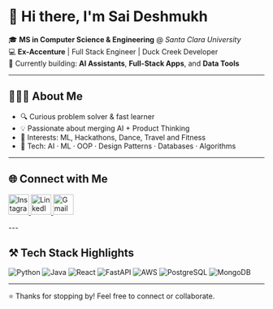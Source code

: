 # 👋 Hi there, I'm **Sai Deshmukh**  

🎓 **MS in Computer Science & Engineering** @ *Santa Clara University*  
💻 **Ex-Accenture** | Full Stack Engineer | Duck Creek Developer  
🚀 Currently building: **AI Assistants**, **Full-Stack Apps**, and **Data Tools**

---

## 👨🏻‍💻 About Me  

- 🔍 Curious problem solver & fast learner  
- 💡 Passionate about merging AI + Product Thinking  
- 🧠 Interests: ML, Hackathons, Dance, Travel and Fitness  
- 🧰 Tech: AI · ML · OOP · Design Patterns · Databases · Algorithms  

---

## 🌐 Connect with Me

<p align="left">
  <a href="https://www.instagram.com/saeedeshmukhh" target="_blank">
    <img src="https://img.icons8.com/fluency/48/instagram-new.png" width="40" alt="Instagram"/>
  </a>
  <a href="https://www.linkedin.com/in/saideshmukhh16/" target="_blank">
    <img src="https://img.icons8.com/color/48/linkedin.png" width="40" alt="LinkedIn"/>
  </a>
  <a href="mailto:saideshmukhh@gmail.com" target="_blank">
    <img src="https://img.icons8.com/color/48/gmail-new.png" width="40" alt="Gmail"/>
  </a>
</p>
---

## ⚒️ Tech Stack Highlights

![Python](https://img.shields.io/badge/Python-3776AB?style=flat&logo=python&logoColor=white)
![Java](https://img.shields.io/badge/Java-007396?style=flat&logo=java&logoColor=white)
![React](https://img.shields.io/badge/React-20232A?style=flat&logo=react&logoColor=61DAFB)
![FastAPI](https://img.shields.io/badge/FastAPI-005571?style=flat&logo=fastapi)
![AWS](https://img.shields.io/badge/AWS-232F3E?style=flat&logo=amazon-aws&logoColor=white)
![PostgreSQL](https://img.shields.io/badge/PostgreSQL-336791?style=flat&logo=postgresql&logoColor=white)
![MongoDB](https://img.shields.io/badge/MongoDB-4EA94B?style=flat&logo=mongodb&logoColor=white)

---

⭐️ Thanks for stopping by! Feel free to connect or collaborate.
